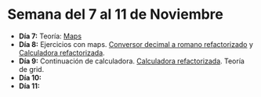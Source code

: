 # Semana del 7 al 11 de Noviembre

- **Día 7:** Teoría: [Maps](https://www.w3schools.com/js/js_maps.asp)
- **Día 8:** Ejercicios con maps. [Conversor decimal a romano refactorizado](/1-Modulo/5-POO-pt2(7-11Nov)/8-9-nov/conversor-romano-maps) y [Calculadora refactorizada](/1-Modulo/5-POO-pt2(7-11Nov)/8-9-nov/calculadora).
- **Día 9:** Continuación de calculadora. [Calculadora refactorizada](/1-Modulo/5-POO-pt2(7-11Nov)/8-9-nov/calculadora). Teoría de grid.
- **Día 10:**
- **Día 11:**